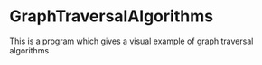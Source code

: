 # GraphTraversalAlgorithms
This is a program which gives a visual example of graph traversal algorithms 
